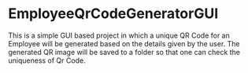 # EmployeeQrCodeGeneratorGUI
This is a simple GUI based project in which a unique QR Code for an Employee will be generated based on the details given by the user.
The generated QR image will be saved to a folder so that one can check the uniqueness of Qr Code.
